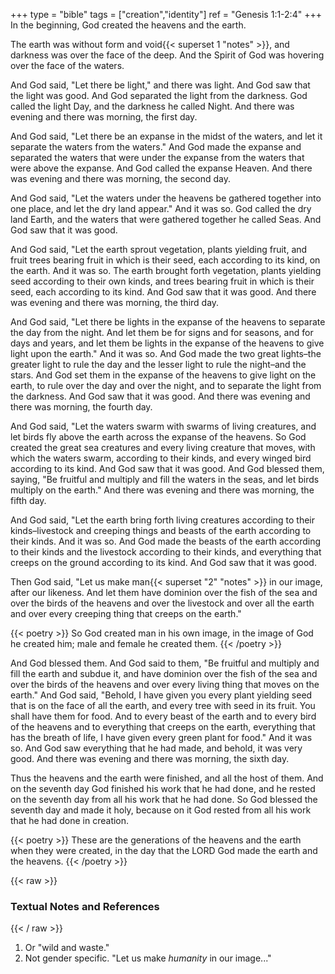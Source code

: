 +++
type = "bible"
tags = ["creation","identity"]
ref = "Genesis 1:1-2:4"
+++
In the beginning, God created the heavens and the earth.

The earth was without form and void{{< superset 1 "notes" >}}, and darkness was over the face of the deep. And the Spirit of God was hovering over the face of the waters.

And God said, "Let there be light," and there was light. And God saw that the light was good. And God separated the light from the darkness. God called the light Day, and the darkness he called Night. And there was evening and there was morning, the first day.

And God said, "Let there be an expanse in the midst of the waters, and let it separate the waters from the waters." And God made the expanse and separated the waters that were under the expanse from the waters that were above the expanse. And God called the expanse Heaven. And there was evening and there was morning, the second day.

And God said, "Let the waters under the heavens be gathered together into one place, and let the dry land appear." And it was so. God called the dry land Earth, and the waters that were gathered together he called Seas. And God saw that it was good.

And God said, "Let the earth sprout vegetation, plants yielding fruit, and fruit trees bearing fruit in which is their seed, each according to its kind, on the earth. And it was so. The earth brought forth vegetation, plants yielding seed according to their own kinds, and trees bearing fruit in which is their seed, each according to its kind. And God saw that it was good. And there was evening and there was morning, the third day.

And God said, "Let there be lights in the expanse of the heavens to separate the day from the night. And let them be for signs and for seasons, and for days and years, and let them be lights in the expanse of the heavens to give light upon the earth." And it was so. And God made the two great lights–the greater light to rule the day and the lesser light to rule the night–and the stars. And God set them in the expanse of the heavens to give light on the earth, to rule over the day and over the night, and to separate the light from the darkness. And God saw that it was good. And there was evening and there was morning, the fourth day.

And God said, "Let the waters swarm with swarms of living creatures, and let birds fly above the earth across the expanse of the heavens. So God created the great sea creatures and every living creature that moves, with which the waters swarm, according to their kinds, and every winged bird according to its kind. And God saw that it was good. And God blessed them, saying, "Be fruitful and multiply and fill the waters in the seas, and let birds multiply on the earth." And there was evening and there was morning, the fifth day.

And God said, "Let the earth bring forth living creatures according to their kinds–livestock and creeping things and beasts of the earth according to their kinds. And it was so. And God made the beasts of the earth according to their kinds and the livestock according to their kinds, and everything that creeps on the ground according to its kind. And God saw that it was good.

Then God said, "Let us make man{{< superset "2" "notes" >}} in our image, after our likeness. And let them have dominion over the fish of the sea and over the birds of the heavens and over the livestock and over all the earth and over every creeping thing that creeps on the earth."

{{< poetry >}}
  So God created man in his own image,
  in the image of God he created him;
  male and female he created them.
{{< /poetry >}}

And God blessed them. And God said to them, "Be fruitful and multiply and fill the earth and subdue it, and have dominion over the fish of the sea and over the birds of the heavens and over every living thing that moves on the earth." And God said, "Behold, I have given you every plant yielding seed that is on the face of all the earth, and every tree with seed in its fruit. You shall have them for food. And to every beast of the earth and to every bird of the heavens and to everything that creeps on the earth, everything that has the breath of life, I have given every green plant for food." And it was so. And God saw everything that he had made, and behold, it was very good. And there was evening and there was morning, the sixth day.

Thus the heavens and the earth were finished, and all the host of them. And on the seventh day God finished his work that he had done, and he rested on the seventh day from all his work that he had done. So God blessed the seventh day and made it holy, because on it God rested from all his work that he had done in creation.

{{< poetry >}}
  These are the generations
  of the heavens and the earth when they were created,
  in the day that the LORD God made the earth and the heavens.
{{< /poetry >}}

{{< raw >}} <h3 id="notes">Textual Notes and References</h3> {{< / raw >}}
1. Or "wild and waste."
2. Not gender specific. "Let us make _humanity_ in our image..."
